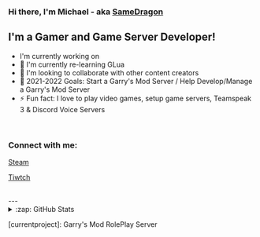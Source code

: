 ### Hi there, I'm Michael - aka [SameDragon][steamlnk]

## I'm a Gamer and Game Server Developer!
- I'm currently working on [][currentprojectwebsite]
- 🌱 I'm currently re-learning GLua
- 👯 I'm looking to collaborate with other content creators
- 🥅 2021-2022 Goals: Start a Garry's Mod Server / Help Develop/Manage a Garry's Mod Server
- ⚡ Fun fact: I love to play video games, setup game servers, Teamspeak 3 & Discord Voice Servers

<br />

### Connect with me:

[Steam][steamlnk]

[Tiwtch][twitch]

<br />
---
<details>
  <summary>:zap: GitHub Stats</summary>
  
  ![SameDragon1's GitHub stats](https://github-readme-stats.vercel.app/api?username=samedragon1&count_private=true&show_icons=true&theme=onedark)

</details>

[steamlnk]: https://steamcommunity.com/id/samedragon
[twitch]: http://twitch.tv/samedragon1
[currentprojectwebsite]: https://github.com/samedragon1/
[currentproject]: Garry's Mod RolePlay Server
